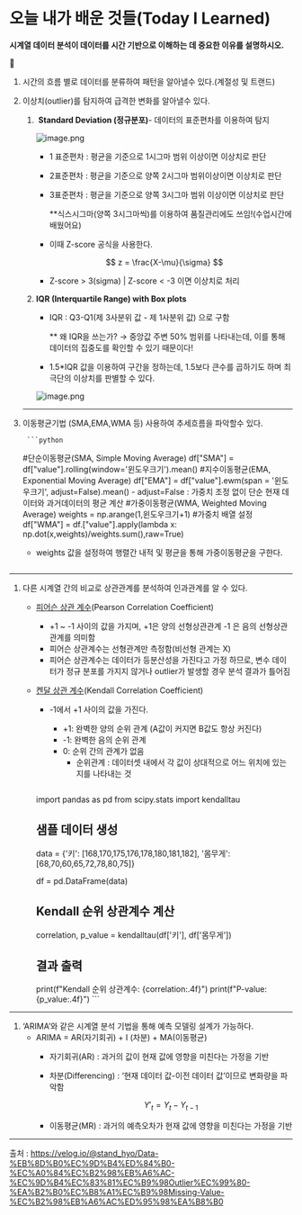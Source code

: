 # 오늘 내가 배운 것들(Today I Learned)

**시계열 데이터 분석이 데이터를 시간 기반으로 이해하는 데 중요한 이유를 설명하시오.**

<aside>
🤔

1. 시간의 흐름 별로 데이터를 분류하여 패턴을 알아낼수 있다.(계절성 및 트랜드)
2. 이상치(outlier)를 탐지하여 급격한 변화를 알아낼수 있다.
    1.  **Standard Deviation (정규분포)**- 데이터의 표준편차를 이용하여 탐지
        
        ![image.png](attachment:88c7a868-176c-4e3b-a92a-3d9ab094a503:image.png)
        
        - 1 표준편차 : 평균을 기준으로 1시그마 범위 이상이면 이상치로 판단
        - 2표준편차 : 평균을 기준으로 양쪽 2시그마 범위이상이면 이상치로 판단
        - 3표준편차 : 평균을 기준으로 양쪽 3시그마 범위 이상이면 이상치로 판단
            
            **식스시그마(양쪽 3시그마씩)를 이용하여 품질관리에도 쓰임!(수업시간에 배웠어요)
            
        - 이때 Z-score 공식을 사용한다.
        
        $$
        z = \frac{X-\mu}{\sigma}
        $$
        
        - Z-score > 3(sigma) | Z-score < -3 이면 이상치로 처리
    2. **IQR (Interquartile Range) with Box plots**
        - IQR : Q3-Q1(제 3사분위 값 - 제 1사분위 값) 으로 구함
            
            ** 왜 IQR을 쓰는가? → 중앙값 주변 50% 범위를 나타내는데, 이를 통해 데이터의 집중도를 확인할 수 있기 때문이다!
            
        - 1.5*IQR 값을 이용하여 구간을 정하는데, 1.5보다 큰수를 곱하기도 하며 최극단의 이상치를 판별할 수 있다.
        
        ![image.png](attachment:37ae0c88-8493-429a-8324-62f95bc1f50b:image.png)
        
    
    ---
    
3. 이동평균기법 (SMA,EMA,WMA 등) 사용하여 추세흐름을 파악할수 있다.

        ```python
    #단순이동평균(SMA, Simple Moving Average) 
    df["SMA"] = df["value"].rolling(window='윈도우크기').mean()
    #지수이동평균(EMA, Exponential Moving Average)
    df["EMA"] = df["value"].ewm(span = '윈도우크기', adjust=False).mean()
    	- adjust=False : 가중치 조정 없이 단순 현재 데이터와 과거데이터의 평균 계산
    #가중이동평균(WMA, Weighted Moving Average)
    weights = np.arange(1,윈도우크기+1) #가중치 배열 설정
    df["WMA"] = df.["value"].apply(lambda x: np.dot(x,weights)/weights.sum(),raw=True)
     - weights 값을 설정하여 행렬간 내적 및 평균을 통해 가중이동평균을 구한다.
         ```

---

1. 다른 시계열 간의 비교로 상관관계를 분석하여 인과관계를 알 수 있다.
    - [피어슨 상관 계수](https://ko.wikipedia.org/wiki/%ED%94%BC%EC%96%B4%EC%8A%A8_%EC%83%81%EA%B4%80_%EA%B3%84%EC%88%98)(Pearson Correlation Coefficient)
        - +1 ~ -1 사이의 값을 가지며, +1은 양의 선형상관관계 -1 은 음의 선형상관관계를 의미함
        - 피어슨 상관계수는 선형관계만 측정함(비선형 관계는 X)
        - 피어슨 상관계수는 데이터가 등분산성을 가진다고 가정 하므로, 변수 데이터가 정규 분포를 가지지 않거나 outlier가 발생할 경우 분석 결과가 틀어짐
    - [켄달 상관 계수](https://en.wikipedia.org/wiki/Kendall_rank_correlation_coefficient)(Kendall Correlation Coefficient)
        - -1에서 +1 사이의 값을 가진다.
            - +1: 완벽한 양의 순위 관계 (A값이 커지면 B값도 항상 커진다)
            - -1: 완벽한 음의 순위 관계
            - 0: 순위 간의 관계가 없음
                - 순위관계 : 데이터셋 내에서 각 값이 상대적으로 어느 위치에 있는지를 나타내는 것
        
          ```python
        import pandas as pd
        from scipy.stats import kendalltau
        
        # 샘플 데이터 생성
        data = {'키': [168,170,175,176,178,180,181,182],
                '몸무게': [68,70,60,65,72,78,80,75]}
        
        df = pd.DataFrame(data)
        
        # Kendall 순위 상관계수 계산
        correlation, p_value = kendalltau(df['키'], df['몸무게'])
        
        # 결과 출력
        print(f"Kendall 순위 상관계수: {correlation:.4f}")
        print(f"P-value: {p_value:.4f}")
          ```
        

---

1. ‘ARIMA’와 같은 시계열 분석 기법을 통해 예측 모델링 설계가 가능하다.
    - ARIMA = AR(자기회귀) + I (차분) + MA(이동평균)
        - 자기회귀(AR) : 과거의 값이 현재 값에 영향을 미친다는 가정을 기반
        - 차분(Differencing) : ‘현재 데이터 값-이전 데이터 값’이므로 변화량을 파악함
            
            $$
            Y'_t = Y_t - Y_{t-1} 
            $$
            
        - 이동평균(MR) : 과거의 예측오차가 현재 값에 영향을 미친다는 가정을 기반

---

출처 : https://velog.io/@stand_hyo/Data-%EB%8D%B0%EC%9D%B4%ED%84%B0-%EC%A0%84%EC%B2%98%EB%A6%AC-%EC%9D%B4%EC%83%81%EC%B9%98Outlier%EC%99%80-%EA%B2%B0%EC%B8%A1%EC%B9%98Missing-Value-%EC%B2%98%EB%A6%AC%ED%95%98%EA%B8%B0

</aside>
